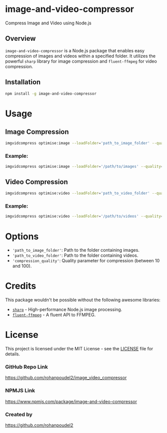 # image-and-video-compressor

Compress Image and Video using Node.js

## Overview

`image-and-video-compressor` is a Node.js package that enables easy compression of images and videos within a specified folder. It utilizes the powerful `sharp` library for image compression and `fluent-ffmpeg` for video compression.

## Installation

```bash
npm install -g image-and-video-compressor
```
# Usage
## Image Compression

```bash
imgvidcompress optimise:image --loadFolder='path_to_image_folder' --quality='compression_quality'
```
### Example:

```bash
imgvidcompress optimise:image --loadFolder='/path/to/images' --quality=40
```
## Video Compression

```bash
imgvidcompress optimise:video --loadFolder='path_to_video_folder' --quality='compression_quality'
```
### Example:

```bash
imgvidcompress optimise:video --loadFolder='/path/to/videos' --quality=30
```
# Options

- `'path_to_image_folder'`: Path to the folder containing images.
- `'path_to_video_folder'`: Path to the folder containing videos.
- `'compression_quality'`: Quality parameter for compression (between 10 and 100).

# Credits
This package wouldn't be possible without the following awesome libraries:

-	[`sharp`](https://sharp.pixelplumbing.com/) - High-performance Node.js image processing.
-	[`fluent-ffmpeg`](https://www.npmjs.com/package/fluent-ffmpeg) - A fluent API to FFMPEG.

# License
This project is licensed under the MIT License - see the [LICENSE](./LICENSE) file for details.


### GitHub Repo Link
https://github.com/rohanpoudel2/image_video_compressor

### NPMJS Link
https://www.npmjs.com/package/image-and-video-compressor

### Created by
https://github.com/rohanpoudel2
